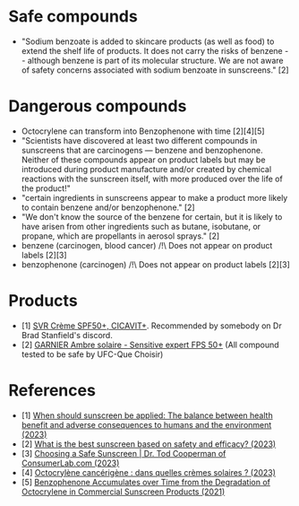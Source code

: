 
# Safe compounds
- "Sodium benzoate is added to skincare products (as well as food) to extend the shelf life of products. It does not carry the risks of benzene -- although benzene is part of its molecular structure. We are not aware of safety concerns associated with sodium benzoate in sunscreens." [2]

# Dangerous compounds
- Octocrylene can transform into Benzophenone with time [2][4][5]
- "Scientists have discovered at least two different compounds in sunscreens that are carcinogens — benzene and benzophenone. Neither of these compounds appear on product labels but may be introduced during product manufacture and/or created by chemical reactions with the sunscreen itself, with more produced over the life of the product!"
- "certain ingredients in sunscreens appear to make a product more likely to contain benzene and/or benzophenone." [2]
- "We don't know the source of the benzene for certain, but it is likely to have arisen from other ingredients such as butane, isobutane, or propane, which are propellants in aerosol sprays." [2]
- benzene (carcinogen, blood cancer) /!\ Does not appear on product labels [2][3]
- benzophenone (carcinogen) /!\ Does not appear on product labels [2][3]

# Products
- [1] [SVR Crème SPF50+, CICAVIT+](https://fr.svr.com/products/cicavit-creme-spf50?logged_in_customer_id=&lang=en). Recommended by somebody on Dr Brad Stanfield's discord.
- [2] [GARNIER Ambre solaire - Sensitive expert FPS 50+](https://www.quechoisir.org/comparatif-ingredients-indesirables-n941/garnier-ambre-solaire-sensitive-expert-fps-50-pi1169191/) (All compound tested to be safe by UFC-Que Choisir)

# References
- [1] [When should sunscreen be applied: The balance between health benefit and adverse consequences to humans and the environment (2023)](https://pubmed.ncbi.nlm.nih.gov/37799082/)
- [2] [What is the best sunscreen based on safety and efficacy? (2023)](https://www.consumerlab.com/answers/cancer-causing-compounds-benzene-benzophenone-in-sunscreen/carcinogens-sunscreen)
- [3] [Choosing a Safe Sunscreen | Dr. Tod Cooperman of ConsumerLab.com (2023)](https://www.youtube.com/watch?v=LylPDukn6NU)
- [4] [Octocrylène cancérigène : dans quelles crèmes solaires ? (2023)](https://sante.journaldesfemmes.fr/quotidien/2701127-creme-solaire-sans-octocrylene-cancerigene/)
- [5] [Benzophenone Accumulates over Time from the Degradation of Octocrylene in Commercial Sunscreen Products (2021)](https://pubs.acs.org/doi/10.1021/acs.chemrestox.0c00461)